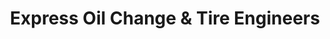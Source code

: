 ---
title: "Express Oil Change & Tire Engineers"
url: /pinson/express-oil-change-and-tire-engineers/
shop: tyres
---